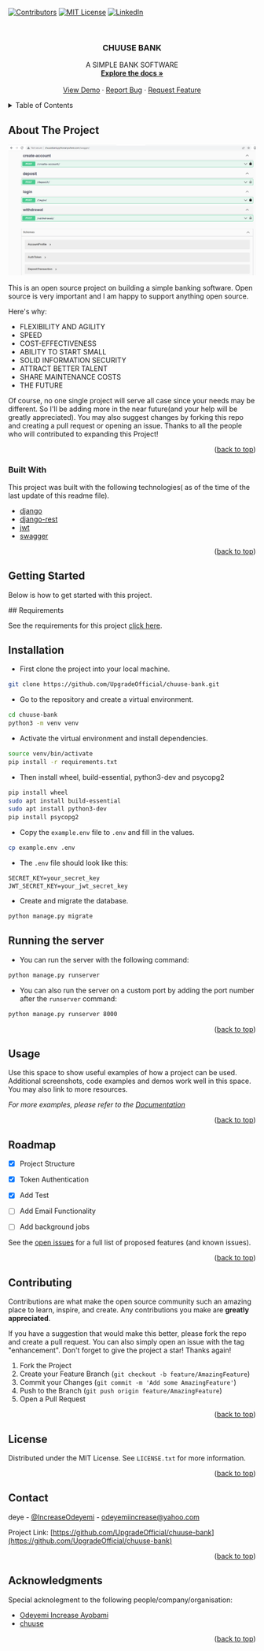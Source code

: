 <div id="top"></div>

[![Contributors][contributors-shield]][contributors-url]
[![MIT License][license-shield]][license-url]
[![LinkedIn][linkedin-shield]][linkedin-url]

<!-- PROJECT LOGO -->
<br />
<div align="center">
  <!-- <a href="https://github.com/UpgradeOfficial/chuuse-bank">
    <img src="images/logo.png" alt="Logo" width="80" height="80">
  </a> -->

  <h3 align="center">CHUUSE BANK</h3>

  <p align="center">
    A SIMPLE BANK SOFTWARE
    <br />
    <a href="https://github.com/UpgradeOfficial/chuuse-bank"><strong>Explore the docs »</strong></a>
    <br />
    <br />
    <a href="https://chuusebank.pythonanywhere.com/swagger/">View Demo</a>
    ·
    <a href="https://github.com/UpgradeOfficial/chuuse-bank/issues">Report Bug</a>
    ·
    <a href="https://github.com/UpgradeOfficial/chuuse-bank/issues">Request Feature</a>
  </p>
</div>

<!-- TABLE OF CONTENTS -->
<details>
  <summary>Table of Contents</summary>
  <ol>
    <li>
      <a href="#about-the-project">About The Project</a>
      <ul>
        <li><a href="#built-with">Built With</a></li>
      </ul>
    </li>
    <li>
      <a href="#getting-started">Getting Started</a>
      <ul>
        <li><a href="#prerequisites">Prerequisites</a></li>
        <li><a href="#installation">Installation</a></li>
      </ul>
    </li>
    <li><a href="#usage">Usage</a></li>
    <li><a href="#roadmap">Roadmap</a></li>
    <li><a href="#contributing">Contributing</a></li>
    <li><a href="#license">License</a></li>
    <li><a href="#contact">Contact</a></li>
    <li><a href="#acknowledgments">Acknowledgments</a></li>
  </ol>
</details>

<!-- ABOUT THE PROJECT -->

## About The Project

[![Product Name Screen Shot][product-screenshot]](https://chuusebank.pythonanywhere.com/swagger/)

This is an open source project on building a simple banking software. Open source is very important and I am happy to support anything open source.

Here's why:

- FLEXIBILITY AND AGILITY
- SPEED
- COST-EFFECTIVENESS
- ABILITY TO START SMALL
- SOLID INFORMATION SECURITY
- ATTRACT BETTER TALENT
- SHARE MAINTENANCE COSTS
- THE FUTURE

Of course, no one single project  will serve all case since your needs may be different. So I'll be adding more in the near future(and your help will be greatly appreciated). You may also suggest changes by forking this repo and creating a pull request or opening an issue. Thanks to all the people who will contributed to expanding this Project!


<p align="right">(<a href="#top">back to top</a>)</p>

### Built With

This project was built with the following technologies( as of the time of the last update of this readme file).

- [django](https://docs.djangoproject.com/en/4.0/)
- [django-rest](https://www.django-rest-framework.org/)
- [jwt](https://jwt.io/)
- [swagger](https://swagger.io/)




<p align="right">(<a href="#top">back to top</a>)</p>

<!-- GETTING STARTED -->

## Getting Started

Below is how to get started with this project.
<div>
## Requirements

See the requirements for this project [click here](https://github.com/UpgradeOfficial/chuuse-bank/blob/main/requirements.txt).

## Installation

- First clone the project into your local machine.

```bash
git clone https://github.com/UpgradeOfficial/chuuse-bank.git
```

- Go to the repository and create a virtual environment.

```bash
cd chuuse-bank
python3 -m venv venv
```

- Activate the virtual environment and install dependencies.

```bash
source venv/bin/activate
pip install -r requirements.txt
```

- Then install wheel, build-essential, python3-dev and psycopg2

```bash
pip install wheel
sudo apt install build-essential
sudo apt install python3-dev
pip install psycopg2
```

- Copy the `example.env` file to `.env` and fill in the values.

```bash
cp example.env .env
```

- The `.env` file should look like this:

```text
SECRET_KEY=your_secret_key
JWT_SECRET_KEY=your_jwt_secret_key
```

- Create and migrate the database.

```bash
python manage.py migrate
```

## Running the server

- You can run the server with the following command:

```bash
python manage.py runserver
```

- You can also run the server on a custom port by adding the port number after the `runserver` command:

```bash
python manage.py runserver 8000
```
</div>


<p align="right">(<a href="#top">back to top</a>)</p>

<!-- USAGE EXAMPLES -->

## Usage

Use this space to show useful examples of how a project can be used. Additional screenshots, code examples and demos work well in this space. You may also link to more resources.

_For more examples, please refer to the [Documentation](https://example.com)_

<p align="right">(<a href="#top">back to top</a>)</p>

<!-- ROADMAP -->

## Roadmap

- [x] Project Structure
- [x] Token Authentication
- [x] Add Test
- [ ] Add Email Functionality
- [ ] Add background jobs
  

See the [open issues](https://github.com/UpgradeOfficial/chuuse-bank/issues) for a full list of proposed features (and known issues).

<p align="right">(<a href="#top">back to top</a>)</p>

<!-- CONTRIBUTING -->

## Contributing

Contributions are what make the open source community such an amazing place to learn, inspire, and create. Any contributions you make are **greatly appreciated**.

If you have a suggestion that would make this better, please fork the repo and create a pull request. You can also simply open an issue with the tag "enhancement".
Don't forget to give the project a star! Thanks again!

1. Fork the Project
2. Create your Feature Branch (`git checkout -b feature/AmazingFeature`)
3. Commit your Changes (`git commit -m 'Add some AmazingFeature'`)
4. Push to the Branch (`git push origin feature/AmazingFeature`)
5. Open a Pull Request

<p align="right">(<a href="#top">back to top</a>)</p>

<!-- LICENSE -->

## License

Distributed under the MIT License. See `LICENSE.txt` for more information.

<p align="right">(<a href="#top">back to top</a>)</p>

<!-- CONTACT -->

## Contact

deye - [@IncreaseOdeyemi](https://twitter.com/IncreaseOdeyemi) - odeyemiincrease@yahoo.com

Project Link: [https://github.com/UpgradeOfficial/chuuse-bank](https://github.com/UpgradeOfficial/chuuse-bank)

<p align="right">(<a href="#top">back to top</a>)</p>

<!-- ACKNOWLEDGMENTS -->

## Acknowledgments

Special acknolegment to the following people/company/organisation:

- [Odeyemi Increase Ayobami](https://github.com/UpgradeOfficial/)
- [chuuse](https://trychuuse.com/)



<p align="right">(<a href="#top">back to top</a>)</p>

<!-- MARKDOWN LINKS & IMAGES -->
<!-- https://www.markdownguide.org/basic-syntax/#reference-style-links -->

[contributors-shield]: https://img.shields.io/badge/Contributors-1-orange
[contributors-url]: https://github.com/UpgradeOfficial/chuuse-bank/graphs/contributors
[forks-shield]: https://img.shields.io/github/forks/UpgradeOfficial/chuuse-bank.svg?style=for-the-badge
[forks-url]: https://github.com/UpgradeOfficial/chuuse-bank/network/members
[stars-shield]: https://img.shields.io/github/stars/UpgradeOfficial/chuuse-bank.svg?style=for-the-badge
[stars-url]: https://github.com/UpgradeOfficial/chuuse-bank/stargazers
[issues-shield]: https://img.shields.io/github/issues/UpgradeOfficial/chuuse-bank.svg?style=for-the-badge
[issues-url]: https://github.com/UpgradeOfficial/chuuse-bank/issues
[license-shield]: https://img.shields.io/github/license/UpgradeOfficial/chuuse-bank.svg?style=for-the-badge
[license-url]: https://github.com/UpgradeOfficial/chuuse-bank/blob/master/LICENSE.txt
[linkedin-shield]: https://img.shields.io/badge/-LinkedIn-black.svg?style=for-the-badge&logo=linkedin&colorB=555
[linkedin-url]: https://www.linkedin.com/in/odeyemi-increase/
[product-screenshot]: media/github_images/project_preview.png
